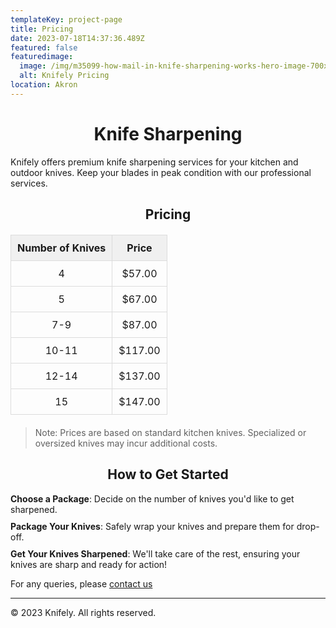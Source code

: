 ```yaml
---
templateKey: project-page
title: Pricing
date: 2023-07-18T14:37:36.489Z
featured: false
featuredimage:
  image: /img/m35099-how-mail-in-knife-sharpening-works-hero-image-700x365.jpg
  alt: Knifely Pricing
location: Akron
---
```

<style>
    .knifely-content {
        font-family: Arial, sans-serif;
        background-color: #f4f4f4;
        padding: 20px;
    }
    .knifely-container {
        background-color: #ffffff;
        padding: 30px;
        border-radius: 8px;
        max-width: 700px;
        margin: 20px auto;
        border: 1px solid #e0e0e0;
        transition: background-color 0.3s;
    }
    .knifely-container:hover {
        background-color: #f7f7f7;
    }
    h1, h2 {
        text-align: center;
    }
    table {
        width: 100%;
        border-collapse: collapse;
        margin: 20px 0;
    }
    th, td {
        border: 1px solid #dcdcdc;
        padding: 10px;
        text-align: center;
    }
    th {
        background-color: #f0f0f0;
    }
    ul {
        list-style-type: none;
        padding-left: 0;
    }
    li {
        margin-bottom: 10px;
    }
    .note {
        font-size: 0.9em;
        color: #999;
        margin-top: 10px;
    }
    .footer {
        text-align: center;
        margin-top: 20px;
        font-size: 0.9em;
        color: #888;
    }
</style>

# Knife Sharpening

Knifely offers premium knife sharpening services for your kitchen and outdoor knives. Keep your blades in peak condition with our professional services.

## Pricing

| Number of Knives | Price  |
|-----------------|-------|
| 4               | $57.00|
| 5               | $67.00|
| 7-9             | $87.00|
| 10-11           | $117.00|
| 12-14           | $137.00|
| 15              | $147.00|

> Note: Prices are based on standard kitchen knives. Specialized or oversized knives may incur additional costs.

## How to Get Started

- **Choose a Package**: Decide on the number of knives you'd like to get sharpened.
- **Package Your Knives**: Safely wrap your knives and prepare them for drop-off.
- **Get Your Knives Sharpened**: We'll take care of the rest, ensuring your knives are sharp and ready for action!

For any queries, please [contact us](mailto:info@knifely.com)

---

© 2023 Knifely. All rights reserved.



